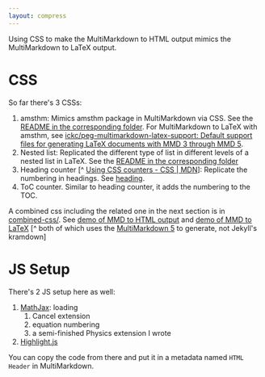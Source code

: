 ```yaml
---
layout: compress
---
```


Using CSS to make the MultiMarkdown to HTML output mimics the MultiMarkdown to LaTeX output.

# CSS #

So far there's 3 CSSs:

1. amsthm: Mimics amsthm package in MultiMarkdown via CSS. See the [README in the corresponding folder](amsthm/README.md). For MultiMarkdown to LaTeX with amsthm, see [ickc/peg-multimarkdown-latex-support: Default support files for generating LaTeX documents with MMD 3 through MMD 5](https://github.com/ickc/peg-multimarkdown-latex-support).
2. Nested list: Replicated the different type of list in different levels of a nested list in LaTeX. See the [README in the corresponding folder](list/README.md)
3. Heading counter [^ [Using CSS counters - CSS | MDN](https://developer.mozilla.org/en-US/docs/Web/CSS/CSS_Lists_and_Counters/Using_CSS_counters)]: Replicate the numbering in headings. See [heading](heading/).  
4. ToC counter. Similar to heading counter, it adds the numbering to the TOC.

A combined css including the related one in the next section is in [combined-css/](https://ickc.github.io/multimarkdown-latex-css/combined-css/multimarkdown-latex.css). See [demo of MMD to HTML output](https://ickc.github.io/multimarkdown-latex-css) and [demo of MMD to LaTeX](https://ickc.github.io/multimarkdown-latex-css/index.pdf) [^ both of which uses the [MultiMarkdown 5](http://fletcherpenney.net/multimarkdown/) to generate, not Jekyll's kramdown]

# JS Setup #

There's 2 JS setup here as well:

1. [MathJax](mathjax-setup/load-mathjax-cdn.html): loading
	1. Cancel extension
	2. equation numbering
	3. a semi-finished Physics extension I wrote
2. [Highlight.js](highlight-setup/load-highlight-cdn.min.html)

You can copy the code from there and put it in a metadata named `HTML Header` in MultiMarkdown.